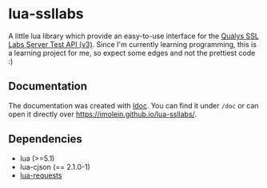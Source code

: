 # lua-ssllabs

A little lua library which provide an easy-to-use interface for the [Qualys SSL Labs Server Test API (v3)](https://github.com/ssllabs/ssllabs-scan/blob/master/ssllabs-api-docs-v3.md).
Since I'm currently learning programming, this is a learning project for me, so expect some edges and not the prettiest code :)

## Documentation

The documentation was created with [ldoc](https://github.com/stevedonovan/LDoc). You can find it under `/doc` or can open it directly over https://imolein.github.io/lua-ssllabs/.

## Dependencies

* lua (>=5.1)
* lua-cjson (== 2.1.0-1)
* [lua-requests](https://github.com/JakobGreen/lua-requests)